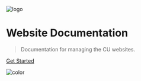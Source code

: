 <!-- _coverpage.md -->

![logo](/media/cu-seal.svg)

# Website Documentation
> Documentation for managing the CU websites.

[Get Started](/regular-maintenance.md)

<!-- background color -->

![color](#002868)
